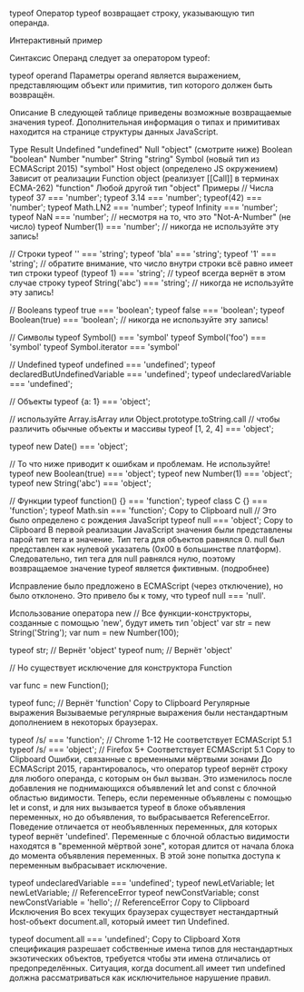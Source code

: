 typeof
Оператор typeof возвращает строку, указывающую тип операнда.

Интерактивный пример

Синтаксис
Операнд следует за оператором typeof:

typeof operand
Параметры
operand является выражением, представляющим объект или примитив, тип которого должен быть возвращён.

Описание
В следующей таблице приведены возможные возвращаемые значения typeof. Дополнительная информация о типах и примитивах находится на странице структуры данных JavaScript.

Type Result
Undefined "undefined"
Null "object" (смотрите ниже)
Boolean "boolean"
Number "number"
String "string"
Symbol (новый тип из ECMAScript 2015) "symbol"
Host object (определено JS окружением) Зависит от реализации
Function object (реализует [[Call]] в терминах ECMA-262) "function"
Любой другой тип "object"
Примеры
// Числа
typeof 37 === 'number';
typeof 3.14 === 'number';
typeof(42) === 'number';
typeof Math.LN2 === 'number';
typeof Infinity === 'number';
typeof NaN === 'number'; // несмотря на то, что это "Not-A-Number" (не число)
typeof Number(1) === 'number'; // никогда не используйте эту запись!

// Строки
typeof '' === 'string';
typeof 'bla' === 'string';
typeof '1' === 'string'; // обратите внимание, что число внутри строки всё равно имеет тип строки
typeof (typeof 1) === 'string'; // typeof всегда вернёт в этом случае строку
typeof String('abc') === 'string'; // никогда не используйте эту запись!

// Booleans
typeof true === 'boolean';
typeof false === 'boolean';
typeof Boolean(true) === 'boolean'; // никогда не используйте эту запись!

// Символы
typeof Symbol() === 'symbol'
typeof Symbol('foo') === 'symbol'
typeof Symbol.iterator === 'symbol'

// Undefined
typeof undefined === 'undefined';
typeof declaredButUndefinedVariable === 'undefined';
typeof undeclaredVariable === 'undefined';

// Объекты
typeof {a: 1} === 'object';

// используйте Array.isArray или Object.prototype.toString.call
// чтобы различить обычные объекты и массивы
typeof [1, 2, 4] === 'object';

typeof new Date() === 'object';

// То что ниже приводит к ошибкам и проблемам. Не используйте!
typeof new Boolean(true) === 'object';
typeof new Number(1) === 'object';
typeof new String('abc') === 'object';

// Функции
typeof function() {} === 'function';
typeof class C {} === 'function';
typeof Math.sin === 'function';
Copy to Clipboard
null
// Это было определено с рождения JavaScript
typeof null === 'object';
Copy to Clipboard
В первой реализации JavaScript значения были представлены парой тип тега и значение. Тип тега для объектов равнялся 0. null был представлен как нулевой указатель (0x00 в большинстве платформ). Следовательно, тип тега для null равнялся нулю, поэтому возвращаемое значение typeof является фиктивным. (подробнее)

Исправление было предложено в ECMAScript (через отключение), но было отклонено. Это привело бы к тому, что typeof null === 'null'.

Использование оператора new
// Все функции-конструкторы, созданные с помощью 'new', будут иметь тип 'object'
var str = new String('String');
var num = new Number(100);

typeof str; // Вернёт 'object'
typeof num; // Вернёт 'object'

// Но существует исключение для конструктора Function

var func = new Function();

typeof func; // Вернёт 'function'
Copy to Clipboard
Регулярные выражения
Вызываемые регулярные выражения были нестандартным дополнением в некоторых браузерах.

typeof /s/ === 'function'; // Chrome 1-12 Не соответствует ECMAScript 5.1
typeof /s/ === 'object'; // Firefox 5+ Соответствует ECMAScript 5.1
Copy to Clipboard
Ошибки, связанные с временными мёртвыми зонами
До ECMAScript 2015, гарантировалось, что оператор typeof вернёт строку для любого операнда, с которым он был вызван. Это изменилось после добавления не поднимающихся объявлений let and const с блочной областью видимости. Теперь, если переменные объявлены с помощью let и const, и для них вызывается typeof в блоке объявления переменных, но до объявления, то выбрасывается ReferenceError. Поведение отличается от необъявленных переменных, для которых typeof вернёт 'undefined'. Переменные с блочной областью видимости находятся в "временной мёртвой зоне", которая длится от начала блока до момента объявления переменных. В этой зоне попытка доступа к переменным выбрасывает исключение.

typeof undeclaredVariable === 'undefined';
typeof newLetVariable; let newLetVariable; // ReferenceError
typeof newConstVariable; const newConstVariable = 'hello'; // ReferenceError
Copy to Clipboard
Исключения
Во всех текущих браузерах существует нестандартный host-объект document.all, который имеет тип Undefined.

typeof document.all === 'undefined';
Copy to Clipboard
Хотя спецификация разрешает собственные имена типов для нестандартных экзотических объектов, требуется чтобы эти имена отличались от предопределённых. Ситуация, когда document.all имеет тип undefined должна рассматриваться как исключительное нарушение правил.
